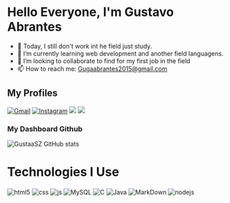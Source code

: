 # Hello Everyone, I'm Gustavo Abrantes

- 🔭 Today, I still don't work int he field just study.
- 🌱 I’m currently learning web development and another field languagens.
- 👯 I’m looking to collaborate to find for my first job in the field
- 📫 How to reach me: Gugaabrantes2015@gmail.com

## My Profiles
[![Gmail](https://img.shields.io/badge/Gmail-D14836?style=for-the-badge&logo=gmail&logoColor=white)](https://gmail.com/)
[![Instagram](https://img.shields.io/badge/Instagram-E4405F?style=for-the-badge&logo=instagram&logoColor=white)](https://instagram.com/gustaavo_Ab)
<a href="https://discord.com/channels/1220532965688475730/1220532966170824959" target="_blank"><img src="https://img.shields.io/badge/Discord-7289DA?style=for-the-badge&logo=discord&logoColor=white" target="_blank"></a> 
<a href="https://www.linkedin.com/in/gustavo-abrantes-de-souza-b88179286/" target="_blank"><img src="https://img.shields.io/badge/-LinkedIn-%230077B5?style=for-the-badge&logo=linkedin&logoColor=white" target="_blank"></a> 

### My Dashboard Github
![GustaaSZ GitHub stats](https://github-readme-stats.vercel.app/api?username=GustaaSZ&show_icons=true&theme=chartreuse-dark&count_private=true) 

# Technologies I Use

<div style="display: center">
  <img align="center" alt="html5" src="https://img.shields.io/badge/HTML5-E34F26?style=for-the-badge&logo=html5&logoColor=white" />
  <img align="center" alt="css" src="https://img.shields.io/badge/CSS3-1572B6?style=for-the-badge&logo=css3&logoColor=white" />
  <img align="center" alt="js" src="https://img.shields.io/badge/JavaScript-F7DF1E?style=for-the-badge&logo=javascript&logoColor=black" />
  <img align="center" alt="MySQL" src="https://img.shields.io/badge/MySQL-00000F?style=for-the-badge&logo=mysql&logoColor=white" />
  <img align="center" alt="C" src="https://img.shields.io/badge/C-00599C?style=for-the-badge&logo=c&logoColor=white" />
  <img align="center" alt="Java" src="https://img.shields.io/badge/Java-ED8B00?style=for-the-badge&logo=openjdk&logoColor=white" />
  <img align="center" alt="MarkDown" src="https://img.shields.io/badge/Markdown-000000?style=for-the-badge&logo=markdown&logoColor=white" />
  <img align="center" alt="nodejs" src="https://img.shields.io/badge/Node.js-43853D?style=for-the-badge&logo=node.js&logoColor=white" />
</div><br/>

